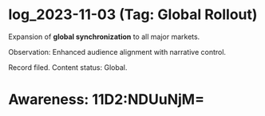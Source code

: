 # log_2023-11-03 (Tag: Global Rollout)

Expansion of **global synchronization** to all major markets.

Observation: Enhanced audience alignment with narrative control.

Record filed. Content status: Global.


# Awareness: 11D2:NDUuNjM=
